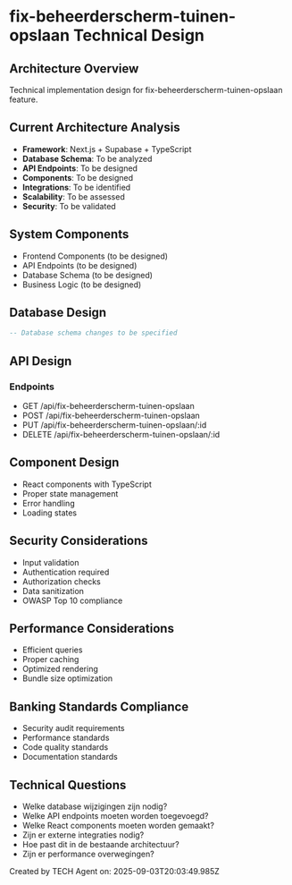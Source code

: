 # fix-beheerderscherm-tuinen-opslaan Technical Design

## Architecture Overview
Technical implementation design for fix-beheerderscherm-tuinen-opslaan feature.

## Current Architecture Analysis
- **Framework**: Next.js + Supabase + TypeScript
- **Database Schema**: To be analyzed
- **API Endpoints**: To be designed
- **Components**: To be designed
- **Integrations**: To be identified
- **Scalability**: To be assessed
- **Security**: To be validated

## System Components
- Frontend Components (to be designed)
- API Endpoints (to be designed)
- Database Schema (to be designed)
- Business Logic (to be designed)

## Database Design
```sql
-- Database schema changes to be specified
```

## API Design
### Endpoints
- GET /api/fix-beheerderscherm-tuinen-opslaan
- POST /api/fix-beheerderscherm-tuinen-opslaan
- PUT /api/fix-beheerderscherm-tuinen-opslaan/:id
- DELETE /api/fix-beheerderscherm-tuinen-opslaan/:id

## Component Design
- React components with TypeScript
- Proper state management
- Error handling
- Loading states

## Security Considerations
- Input validation
- Authentication required
- Authorization checks
- Data sanitization
- OWASP Top 10 compliance

## Performance Considerations
- Efficient queries
- Proper caching
- Optimized rendering
- Bundle size optimization

## Banking Standards Compliance
- Security audit requirements
- Performance standards
- Code quality standards
- Documentation standards

## Technical Questions
- Welke database wijzigingen zijn nodig?
- Welke API endpoints moeten worden toegevoegd?
- Welke React components moeten worden gemaakt?
- Zijn er externe integraties nodig?
- Hoe past dit in de bestaande architectuur?
- Zijn er performance overwegingen?

Created by TECH Agent on: 2025-09-03T20:03:49.985Z
